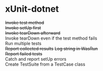 # xUnit-dotnet

~~Invoke test method~~   
~~Invoke setUp first~~   
~~Invoke tearDown afterward~~    
Invoke tearDown even if the test method fails    
Run multiple tests    
~~Report collected results~~
~~Log string in WasRun~~            
~~Report failed tests~~    
Catch and report setUp errors    
Create TestSuite from a TestCase class
